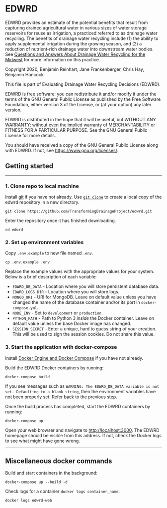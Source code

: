 # EDWRD

EDWRD provides an estimate of the potential benefits that result from capturing drained agricultural water in various sizes of water storage reservoirs for reuse as irrigation, a practiced referred to as drainage water recycling. The benefits of drainage water recycling include (1) the ability to apply supplemental irrigation during the growing season, and (2) a reduction of nutrient-rich drainage water into downstream water bodies. See [Questions and Answers About Drainage Water Recycling for the Midwest](https://mdc.itap.purdue.edu/item.asp?Item_Number=ABE-156-W) for more information on this practice.


Copyright 2020, Benjamin Reinhart, Jane Frankenberger, Chris Hay, Benjamin Hancock

This file is part of Evaluating Drainage Water Recycling Decisions (EDWRD).

EDWRD is free software: you can redistribute it and/or modify it under the terms of the GNU General Public License as published by the Free Software Foundation, either version 3 of the License, or (at your option) any later version.

EDWRD is distributed in the hope that it will be useful, but WITHOUT ANY WARRANTY; without even the implied warranty of MERCHANTABILITY or FITNESS FOR A PARTICULAR PURPOSE.  See the GNU General Public License for more details.

You should have received a copy of the GNU General Public License along with EDWRD.  If not, see <https://www.gnu.org/licenses/>.

## Getting started

---

### 1. Clone repo to local machine

Install [git](https://git-scm.com/) if you have not already. Use [`git clone`](https://git-scm.com/docs/git-clone) to create a local copy of the edwrd repository in a new directory.

```
git clone https://github.com/TransformingDrainageProject/edwrd.git
```

Enter the repository once it has finished downloading.

```
cd edwrd
```

### 2. Set up environment variables

Copy `.env.example` to new file named `.env`.

```
cp .env.example .env
```

Replace the example values with the appropriate values for your system. Below is a brief description of each variable:

- `EDWRD_DB_DATA` - Location where you will store persistent database data.
- `EDWRD_LOGS_DIR` - Location where you will store logs.
- `MONGO_URI` - URI for MongoDB. Leave on default value unless you have changed the name of the database container and/or its port in `docker-compose.yml`.
- `NODE_ENV` - Set to `development` or `production`.
- `PYTHON_PATH` - Path to Python 3 _inside_ the Docker container. Leave on default value unless the base Docker image has changed.
- `SESSION_SECRET` - Enter a unique, hard to guess string of your creation. This will be used to sign the session cookies. Do not share this value.

### 3. Start the application with docker-compose

Install [Docker Engine and Docker Compose](https://docs.docker.com/compose/install/) if you have not already.

Build the EDWRD Docker containers by running:

```
docker-compose build
```

If you see messages such as `WARNING: The EDWRD_DB_DATA variable is not set. Defaulting to a blank string`, then the environment variables have not been properly set. Refer back to the previous step.

Once the build process has completed, start the EDWRD containers by running:

```
docker-compose up
```

Open your web browser and navigate to [http://localhost:3000](http://localhost:3000). The EDWRD homepage should be visible from this address. If not, check the Docker logs to see what might have gone wrong.

---

## Miscellaneous docker commands

Build and start containers in the background:

```
docker-compose up --build -d
```

Check logs for a container `docker logs container_name`:

```
docker logs edwrd-web
```

